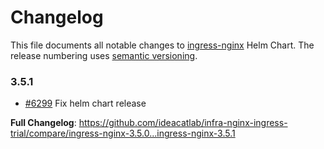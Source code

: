# Changelog

This file documents all notable changes to [ingress-nginx](https://github.com/ideacatlab/infra-nginx-ingress-trial) Helm Chart. The release numbering uses [semantic versioning](http://semver.org).

### 3.5.1

* [#6299](https://github.com/ideacatlab/infra-nginx-ingress-trial/pull/6299) Fix helm chart release

**Full Changelog**: https://github.com/ideacatlab/infra-nginx-ingress-trial/compare/ingress-nginx-3.5.0...ingress-nginx-3.5.1
